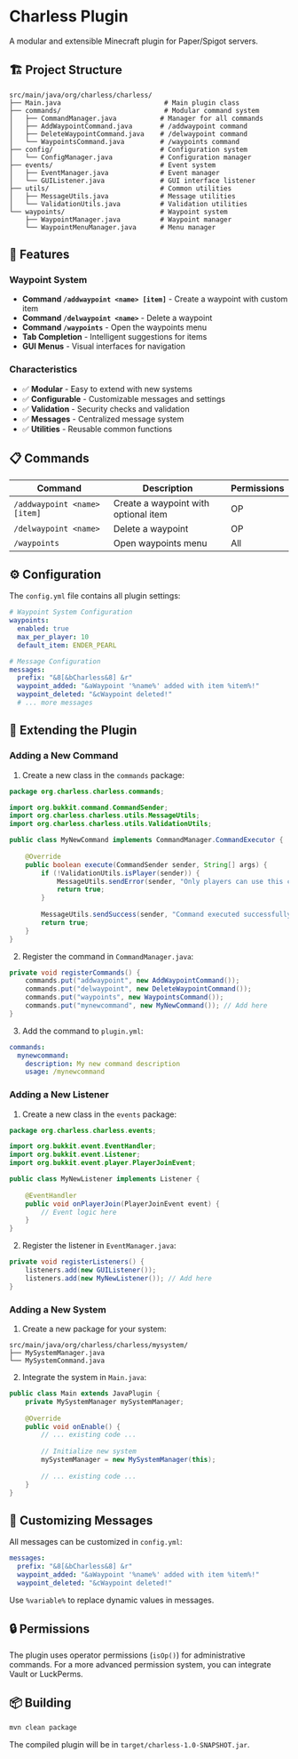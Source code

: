 # Charless Plugin

A modular and extensible Minecraft plugin for Paper/Spigot servers.

## 🏗️ Project Structure

```
src/main/java/org/charless/charless/
├── Main.java                          # Main plugin class
├── commands/                          # Modular command system
│   ├── CommandManager.java           # Manager for all commands
│   ├── AddWaypointCommand.java       # /addwaypoint command
│   ├── DeleteWaypointCommand.java    # /delwaypoint command
│   └── WaypointsCommand.java         # /waypoints command
├── config/                           # Configuration system
│   └── ConfigManager.java            # Configuration manager
├── events/                           # Event system
│   ├── EventManager.java             # Event manager
│   └── GUIListener.java              # GUI interface listener
├── utils/                            # Common utilities
│   ├── MessageUtils.java             # Message utilities
│   └── ValidationUtils.java          # Validation utilities
└── waypoints/                        # Waypoint system
    ├── WaypointManager.java          # Waypoint manager
    └── WaypointMenuManager.java      # Menu manager
```

## 🚀 Features

### Waypoint System
- **Command `/addwaypoint <name> [item]`** - Create a waypoint with custom item
- **Command `/delwaypoint <name>`** - Delete a waypoint
- **Command `/waypoints`** - Open the waypoints menu
- **Tab Completion** - Intelligent suggestions for items
- **GUI Menus** - Visual interfaces for navigation

### Characteristics
- ✅ **Modular** - Easy to extend with new systems
- ✅ **Configurable** - Customizable messages and settings
- ✅ **Validation** - Security checks and validation
- ✅ **Messages** - Centralized message system
- ✅ **Utilities** - Reusable common functions

## 📋 Commands

| Command | Description | Permissions |
|---------|-------------|-------------|
| `/addwaypoint <name> [item]` | Create a waypoint with optional item | OP |
| `/delwaypoint <name>` | Delete a waypoint | OP |
| `/waypoints` | Open waypoints menu | All |

## ⚙️ Configuration

The `config.yml` file contains all plugin settings:

```yaml
# Waypoint System Configuration
waypoints:
  enabled: true
  max_per_player: 10
  default_item: ENDER_PEARL

# Message Configuration
messages:
  prefix: "&8[&bCharless&8] &r"
  waypoint_added: "&aWaypoint '%name%' added with item %item%!"
  waypoint_deleted: "&cWaypoint deleted!"
  # ... more messages
```

## 🔧 Extending the Plugin

### Adding a New Command

1. Create a new class in the `commands` package:

```java
package org.charless.charless.commands;

import org.bukkit.command.CommandSender;
import org.charless.charless.utils.MessageUtils;
import org.charless.charless.utils.ValidationUtils;

public class MyNewCommand implements CommandManager.CommandExecutor {
    
    @Override
    public boolean execute(CommandSender sender, String[] args) {
        if (!ValidationUtils.isPlayer(sender)) {
            MessageUtils.sendError(sender, "Only players can use this command.");
            return true;
        }
        
        MessageUtils.sendSuccess(sender, "Command executed successfully!");
        return true;
    }
}
```

2. Register the command in `CommandManager.java`:

```java
private void registerCommands() {
    commands.put("addwaypoint", new AddWaypointCommand());
    commands.put("delwaypoint", new DeleteWaypointCommand());
    commands.put("waypoints", new WaypointsCommand());
    commands.put("mynewcommand", new MyNewCommand()); // Add here
}
```

3. Add the command to `plugin.yml`:

```yaml
commands:
  mynewcommand:
    description: My new command description
    usage: /mynewcommand
```

### Adding a New Listener

1. Create a new class in the `events` package:

```java
package org.charless.charless.events;

import org.bukkit.event.EventHandler;
import org.bukkit.event.Listener;
import org.bukkit.event.player.PlayerJoinEvent;

public class MyNewListener implements Listener {
    
    @EventHandler
    public void onPlayerJoin(PlayerJoinEvent event) {
        // Event logic here
    }
}
```

2. Register the listener in `EventManager.java`:

```java
private void registerListeners() {
    listeners.add(new GUIListener());
    listeners.add(new MyNewListener()); // Add here
}
```

### Adding a New System

1. Create a new package for your system:

```
src/main/java/org/charless/charless/mysystem/
├── MySystemManager.java
└── MySystemCommand.java
```

2. Integrate the system in `Main.java`:

```java
public class Main extends JavaPlugin {
    private MySystemManager mySystemManager;
    
    @Override
    public void onEnable() {
        // ... existing code ...
        
        // Initialize new system
        mySystemManager = new MySystemManager(this);
        
        // ... existing code ...
    }
}
```

## 🎨 Customizing Messages

All messages can be customized in `config.yml`:

```yaml
messages:
  prefix: "&8[&bCharless&8] &r"
  waypoint_added: "&aWaypoint '%name%' added with item %item%!"
  waypoint_deleted: "&cWaypoint deleted!"
```

Use `%variable%` to replace dynamic values in messages.

## 🔒 Permissions

The plugin uses operator permissions (`isOp()`) for administrative commands. For a more advanced permission system, you can integrate Vault or LuckPerms.

## 📦 Building

```bash
mvn clean package
```

The compiled plugin will be in `target/charless-1.0-SNAPSHOT.jar`.